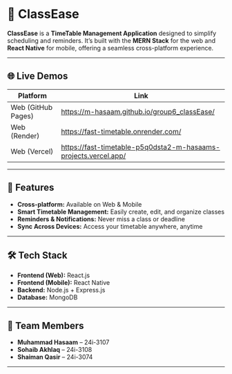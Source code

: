 # 📅 ClassEase  

**ClassEase** is a **TimeTable Management Application** designed to simplify scheduling and reminders. It’s built with the **MERN Stack** for the web and **React Native** for mobile, offering a seamless cross-platform experience.  

---

## 🌐 Live Demos  

| Platform | Link |
|----------|------|
| Web (GitHub Pages) | <a href="https://m-hasaam.github.io/group6_classEase/" target="_blank">https://m-hasaam.github.io/group6_classEase/</a> |
| Web (Render) | <a href="https://fast-timetable.onrender.com/" target="_blank">https://fast-timetable.onrender.com/</a> |
| Web (Vercel) | <a href="https://fast-timetable-p5q0dsta2-m-hasaams-projects.vercel.app/" target="_blank">https://fast-timetable-p5q0dsta2-m-hasaams-projects.vercel.app/</a> |


---

## 🚀 Features  

- **Cross-platform:** Available on Web & Mobile  
- **Smart Timetable Management:** Easily create, edit, and organize classes  
- **Reminders & Notifications:** Never miss a class or deadline  
- **Sync Across Devices:** Access your timetable anywhere, anytime  

---

## 🛠️ Tech Stack  

- **Frontend (Web):** React.js  
- **Frontend (Mobile):** React Native  
- **Backend:** Node.js + Express.js  
- **Database:** MongoDB  

---

## 👥 Team Members  

- **Muhammad Hasaam** – 24i-3107  
- **Sohaib Akhlaq** – 24i-3108  
- **Shaiman Qasir** – 24i-3074  

---

